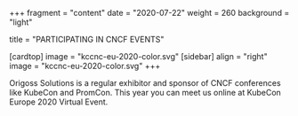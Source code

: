 +++
fragment = "content"
date = "2020-07-22"
weight = 260
background = "light"

title = "PARTICIPATING IN CNCF EVENTS"

[cardtop]
  image = "kccnc-eu-2020-color.svg"
[sidebar]
  align = "right"
  image = "kccnc-eu-2020-color.svg"
+++

Origoss Solutions is a regular exhibitor and sponsor of CNCF conferences
like KubeCon and PromCon.  This year you can meet us online at KubeCon
Europe 2020 Virtual Event.

